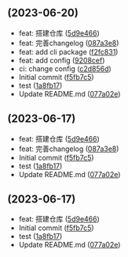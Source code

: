 ##  (2023-06-20)

* feat: 搭建仓库 ([5d9e466](https://github.com/yyninghaung/fanticy-cli/commit/5d9e466))
* feat: 完善changelog ([087a3e8](https://github.com/yyninghaung/fanticy-cli/commit/087a3e8))
* feat: add cli package ([f2fc831](https://github.com/yyninghaung/fanticy-cli/commit/f2fc831))
* feat: add config ([9208cef](https://github.com/yyninghaung/fanticy-cli/commit/9208cef))
* ci: change config ([c2d856d](https://github.com/yyninghaung/fanticy-cli/commit/c2d856d))
* Initial commit ([f5fb7c5](https://github.com/yyninghaung/fanticy-cli/commit/f5fb7c5))
* test ([1a8fb17](https://github.com/yyninghaung/fanticy-cli/commit/1a8fb17))
* Update README.md ([077a02e](https://github.com/yyninghaung/fanticy-cli/commit/077a02e))



##  (2023-06-17)

* feat: 搭建仓库 ([5d9e466](https://github.com/yyninghaung/fanticy-cli/commit/5d9e466))
* feat: 完善changelog ([087a3e8](https://github.com/yyninghaung/fanticy-cli/commit/087a3e8))
* Initial commit ([f5fb7c5](https://github.com/yyninghaung/fanticy-cli/commit/f5fb7c5))
* test ([1a8fb17](https://github.com/yyninghaung/fanticy-cli/commit/1a8fb17))
* Update README.md ([077a02e](https://github.com/yyninghaung/fanticy-cli/commit/077a02e))



##  (2023-06-17)

* feat: 搭建仓库 ([5d9e466](https://github.com/yyninghaung/fanticy-cli/commit/5d9e466))
* Initial commit ([f5fb7c5](https://github.com/yyninghaung/fanticy-cli/commit/f5fb7c5))
* test ([1a8fb17](https://github.com/yyninghaung/fanticy-cli/commit/1a8fb17))
* Update README.md ([077a02e](https://github.com/yyninghaung/fanticy-cli/commit/077a02e))



